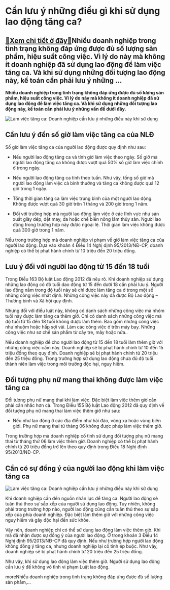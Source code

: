 Cần lưu ý những điều gì khi sử dụng lao động tăng ca?
=====================================================

[:gift:Xem chi tiết ở đây:gift:](https://hddtvn.com/can-luu-y-nhung-dieu-gi-khi-su-dung-lao-dong-tang-ca/)Nhiều doanh nghiệp trong tình trạng không đáp ứng được đủ số lượng sản phẩm, hiệu suất công việc. Vì lý do này mà không ít doanh nghiệp đã sử dụng lao động để làm việc tăng ca. Và khi sử dụng những đối tượng lao động này, kế toán cần phải lưu ý những …
------------------------------------------------------------------------------------------------------------------------------------------------------------------------------------------------------------------------------------------------------------

**Nhiều doanh nghiệp trong tình trạng không đáp ứng được đủ số lượng sản phẩm, hiệu suất công việc. Vì lý do này mà không ít doanh nghiệp đã sử dụng lao động để làm việc tăng ca. Và khi sử dụng những đối tượng lao động này, kế toán cần phải lưu ý những vấn đề dưới đây.**


![Làm việc tăng ca: Doanh nghiệp cần lưu ý những điều này khi sử dụng](https://hddtvn.com/wp-content/uploads/2021/01/tutorial_new_overtime_law_2x.png)


Cần lưu ý đến số giờ làm việc tăng ca của NLĐ
---------------------------------------------


Số giờ làm việc tăng ca của người lao động được quy định như sau:




* Nếu người lao động tăng ca và tính giờ làm việc theo ngày. Số giờ mà người lao động tăng ca không được vượt quá 50% số giờ làm việc chính ở trong ngày.

* Nếu người lao động tăng ca tính theo tuần. Như vậy, tổng số giờ mà người lao động làm việc cả bình thường và tăng ca không được quá 12 giờ trong 1 ngày.

* Tổng thời gian tăng ca làm việc trung bình của một người lao động. Không được vượt quá 30 giờ trên 1 tháng và 200 giờ trong 1 năm.

* Đối với trường hợp mà người lao động làm việc ở các lĩnh vực như sản xuất giày dép, dệt may, da hoặc chế biến nông lâm thủy sản. Người lao động trong trường hợp này được ngoại lệ. Thời gian làm việc không được quá 300 giờ trong 1 năm.



Nếu trong trường hợp mà doanh nghiệp vi phạm về giờ làm việc tăng ca của người lao động. Dựa vào khoản 4 Điều 14 Nghị định 95/2013/NĐ-CP, doanh nghiệp có thể bị phạt hành chính từ 10 triệu đến 20 triệu đồng.


Lưu ý đối với người lao động từ 15 đến 18 tuổi
----------------------------------------------


Trong Điều 163 Bộ luật Lao động 2012 đã nêu rõ. Khi doanh nghiệp sử dụng những lao động có độ tuổi dao động từ 15 đến dưới 18 cần phải lưu ý. Người lao động nằm trong độ tuổi này sẽ chỉ được làm tăng ca ở trong một số những công việc nhất định. Những công việc này đã được Bộ Lao động – Thương binh và Xã hội quy định.


Nhưng đối với điều luật này, không có danh sách những công việc mà nhóm tuổi này được làm tăng ca thêm giờ. Chỉ có danh sách những công việc mà độ tuổi từ 15 đến 18 tuổi không được làm thêm. Bao gồm những công việc như nhuộm hoặc hấp sợi vải. Làm các công việc ở trên máy bay. Những công việc như sơ chế sản phẩm từ cây tre, mây hoặc nứa..


Nếu doanh nghiệp để cho người lao động từ 15 đến 18 tuổi làm thêm giờ với những công việc cấm này. Doanh nghiệp sẽ bị phạt hành chính từ 10 đến 15 triệu đồng theo quy định. Doanh nghiệp sẽ bị phạt hành chính từ 20 triệu đến 25 triệu đồng. Trong trường hợp sử dụng lao động chưa đủ độ tuổi thành niên làm việc trong môi trường độc hại, nguy hiểm.


Đối tượng phụ nữ mang thai không được làm việc tăng ca
------------------------------------------------------


Đối tượng phụ nữ mang thai khi làm việc. Đặc biệt làm việc thêm giờ cần phải cân nhắc hơn cả. Trong Điều 155 Bộ luật Lao động 2012 đã quy định về đối tượng phụ nữ mang thai làm việc thêm giờ như sau:




* Nếu như lao động ở các địa điểm như hải đảo, vùng xa hoặc vùng biên giới. Phụ nữ mang thai từ tháng 06 không được phép làm việc thêm giờ.



Trong trường hợp mà doanh nghiệp cố tình sử dụng đối tượng phụ nữ mang thai từ tháng thứ 06 làm việc thêm giờ. Doanh nghiệp có thể bị phạt hành chính từ 20 triệu đồng trở lên theo quy định trong Điều 18 Nghị định 95/2013/NĐ-CP.


Cần có sự đồng ý của người lao động khi làm việc tăng ca
--------------------------------------------------------


![Làm việc tăng ca: Doanh nghiệp cần lưu ý những điều này khi sử dụng](https://hddtvn.com/wp-content/uploads/2021/01/Overtime201.png)


Khi doanh nghiệp cần đến nguồn nhân lực để tăng ca. Người lao động sẽ tuân thủ theo sự sắp xếp của người sử dụng lao động. Tuy nhiên, không phải trong trường hợp nào, người lao động cũng cần tuân thủ theo sự sắp xếp của phía doanh nghiệp. Đặc biệt làm thêm giờ với những công việc nguy hiểm và gây độc hại đến sức khỏe.


Vậy nên, doanh nghiệp chỉ có thể sử dụng lao động làm việc thêm giờ. Khi mà đã nhận được sự đồng ý của người lao động. Ở trong khoản 3 Điều 14 Nghị định 95/2013/NĐ-CP đã quy định. Nếu như trường hợp người lao động không đồng ý tăng ca, nhưng doanh nghiệp lại cố tình ép buộc. Như vậy, doanh nghiệp sẽ bị phạt hành chính từ 20 triệu đến 25 triệu đồng.


Như vậy, khi sử dụng lao động làm việc thêm giờ. Người sử dụng lao động cần lưu ý đế không vô tình vi phạm Luật lao động.


moreNhiều doanh nghiệp trong tình trạng không đáp ứng được đủ số lượng sản phẩm,…

